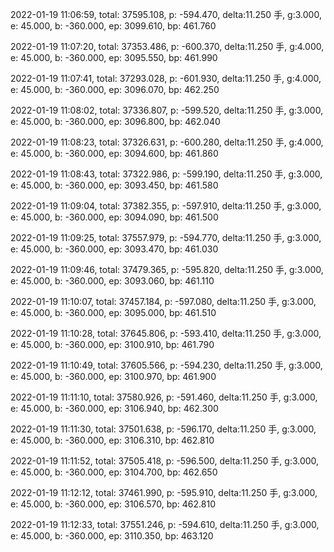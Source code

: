 2022-01-19 11:06:59, total: 37595.108, p: -594.470, delta:11.250 手, g:3.000, e: 45.000, b: -360.000, ep: 3099.610, bp: 461.760

2022-01-19 11:07:20, total: 37353.486, p: -600.370, delta:11.250 手, g:4.000, e: 45.000, b: -360.000, ep: 3095.550, bp: 461.990

2022-01-19 11:07:41, total: 37293.028, p: -601.930, delta:11.250 手, g:4.000, e: 45.000, b: -360.000, ep: 3096.070, bp: 462.250

2022-01-19 11:08:02, total: 37336.807, p: -599.520, delta:11.250 手, g:3.000, e: 45.000, b: -360.000, ep: 3096.800, bp: 462.040

2022-01-19 11:08:23, total: 37326.631, p: -600.280, delta:11.250 手, g:4.000, e: 45.000, b: -360.000, ep: 3094.600, bp: 461.860

2022-01-19 11:08:43, total: 37322.986, p: -599.190, delta:11.250 手, g:3.000, e: 45.000, b: -360.000, ep: 3093.450, bp: 461.580

2022-01-19 11:09:04, total: 37382.355, p: -597.910, delta:11.250 手, g:3.000, e: 45.000, b: -360.000, ep: 3094.090, bp: 461.500

2022-01-19 11:09:25, total: 37557.979, p: -594.770, delta:11.250 手, g:3.000, e: 45.000, b: -360.000, ep: 3093.470, bp: 461.030

2022-01-19 11:09:46, total: 37479.365, p: -595.820, delta:11.250 手, g:3.000, e: 45.000, b: -360.000, ep: 3093.060, bp: 461.110

2022-01-19 11:10:07, total: 37457.184, p: -597.080, delta:11.250 手, g:3.000, e: 45.000, b: -360.000, ep: 3095.000, bp: 461.510

2022-01-19 11:10:28, total: 37645.806, p: -593.410, delta:11.250 手, g:3.000, e: 45.000, b: -360.000, ep: 3100.910, bp: 461.790

2022-01-19 11:10:49, total: 37605.566, p: -594.230, delta:11.250 手, g:3.000, e: 45.000, b: -360.000, ep: 3100.970, bp: 461.900

2022-01-19 11:11:10, total: 37580.926, p: -591.460, delta:11.250 手, g:3.000, e: 45.000, b: -360.000, ep: 3106.940, bp: 462.300

2022-01-19 11:11:30, total: 37501.638, p: -596.170, delta:11.250 手, g:3.000, e: 45.000, b: -360.000, ep: 3106.310, bp: 462.810

2022-01-19 11:11:52, total: 37505.418, p: -596.500, delta:11.250 手, g:3.000, e: 45.000, b: -360.000, ep: 3104.700, bp: 462.650

2022-01-19 11:12:12, total: 37461.990, p: -595.910, delta:11.250 手, g:3.000, e: 45.000, b: -360.000, ep: 3106.570, bp: 462.810

2022-01-19 11:12:33, total: 37551.246, p: -594.610, delta:11.250 手, g:3.000, e: 45.000, b: -360.000, ep: 3110.350, bp: 463.120